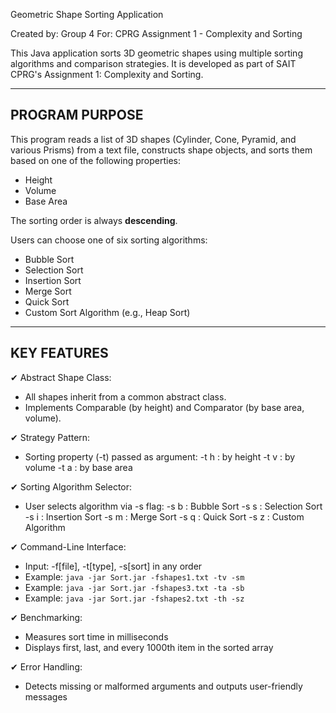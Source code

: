 Geometric Shape Sorting Application

Created by: Group 4
For: CPRG Assignment 1 - Complexity and Sorting

This Java application sorts 3D geometric shapes using multiple sorting algorithms and comparison strategies.
It is developed as part of SAIT CPRG's Assignment 1: Complexity and Sorting.

---

## PROGRAM PURPOSE

This program reads a list of 3D shapes (Cylinder, Cone, Pyramid, and various Prisms) from a text file,
constructs shape objects, and sorts them based on one of the following properties:

- Height
- Volume
- Base Area

The sorting order is always **descending**.

Users can choose one of six sorting algorithms:

- Bubble Sort
- Selection Sort
- Insertion Sort
- Merge Sort
- Quick Sort
- Custom Sort Algorithm (e.g., Heap Sort)

---

## KEY FEATURES

✔ Abstract Shape Class:

- All shapes inherit from a common abstract class.
- Implements Comparable (by height) and Comparator (by base area, volume).

✔ Strategy Pattern:

- Sorting property (-t) passed as argument:
  -t h : by height
  -t v : by volume
  -t a : by base area

✔ Sorting Algorithm Selector:

- User selects algorithm via -s flag:
  -s b : Bubble Sort
  -s s : Selection Sort
  -s i : Insertion Sort
  -s m : Merge Sort
  -s q : Quick Sort
  -s z : Custom Algorithm

✔ Command-Line Interface:

- Input: -f[file], -t[type], -s[sort] in any order
- Example: `java -jar Sort.jar -fshapes1.txt -tv -sm`
- Example: `java -jar Sort.jar -fshapes3.txt -ta -sb`
- Example: `java -jar Sort.jar -fshapes2.txt -th -sz`

✔ Benchmarking:

- Measures sort time in milliseconds
- Displays first, last, and every 1000th item in the sorted array

✔ Error Handling:

- Detects missing or malformed arguments and outputs user-friendly messages
